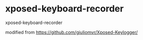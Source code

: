 # xposed-keyboard-recorder
xposed-keyboard-recorder

modified from https://github.com/giuliomvr/Xposed-Keylogger/
